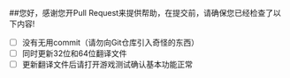 ﻿##您好，感谢您开Pull Request来提供帮助，在提交前，请确保您已经检查了以下内容!
- [ ] 没有无用commit（请勿向Git仓库引入奇怪的东西）
- [ ] 同时更新32位和64位翻译文件
- [ ] 更新翻译文件后请打开游戏测试确认基本功能正常
